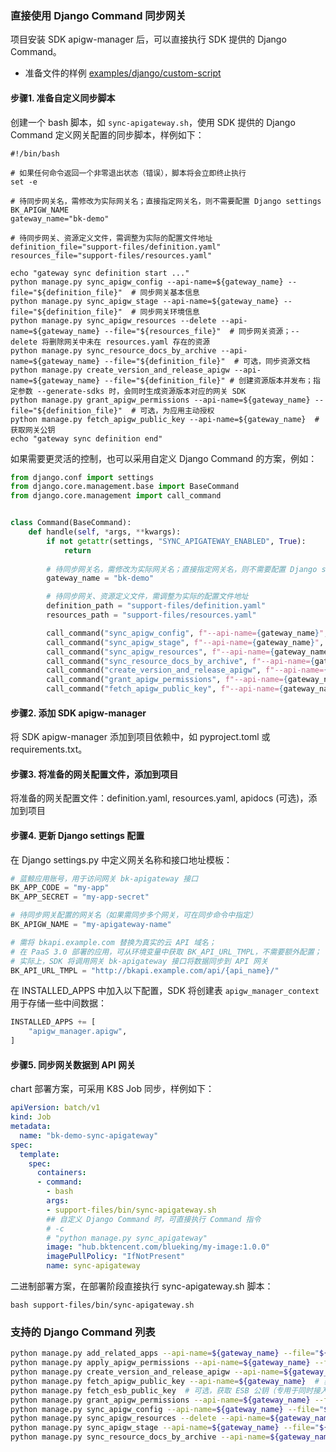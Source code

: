 ### 直接使用 Django Command 同步网关

项目安装 SDK apigw-manager 后，可以直接执行 SDK 提供的 Django Command。
- 准备文件的样例 [examples/django/custom-script](../examples/django/custom-script)

#### 步骤1. 准备自定义同步脚本

创建一个 bash 脚本，如 `sync-apigateway.sh`，使用 SDK 提供的 Django Command 定义网关配置的同步脚本，样例如下：
```shell
#!/bin/bash

# 如果任何命令返回一个非零退出状态（错误），脚本将会立即终止执行
set -e

# 待同步网关名，需修改为实际网关名；直接指定网关名，则不需要配置 Django settings BK_APIGW_NAME
gateway_name="bk-demo"

# 待同步网关、资源定义文件，需调整为实际的配置文件地址
definition_file="support-files/definition.yaml"
resources_file="support-files/resources.yaml"

echo "gateway sync definition start ..."
python manage.py sync_apigw_config --api-name=${gateway_name} --file="${definition_file}"  # 同步网关基本信息
python manage.py sync_apigw_stage --api-name=${gateway_name} --file="${definition_file}"  # 同步网关环境信息
python manage.py sync_apigw_resources --delete --api-name=${gateway_name} --file="${resources_file}"  # 同步网关资源；--delete 将删除网关中未在 resources.yaml 存在的资源
python manage.py sync_resource_docs_by_archive --api-name=${gateway_name} --file="${definition_file}"  # 可选，同步资源文档
python manage.py create_version_and_release_apigw --api-name=${gateway_name} --file="${definition_file}" # 创建资源版本并发布；指定参数 --generate-sdks 时，会同时生成资源版本对应的网关 SDK
python manage.py grant_apigw_permissions --api-name=${gateway_name} --file="${definition_file}"  # 可选，为应用主动授权
python manage.py fetch_apigw_public_key --api-name=${gateway_name}  # 获取网关公钥
echo "gateway sync definition end"
```

如果需要更灵活的控制，也可以采用自定义 Django Command 的方案，例如：
```python
from django.conf import settings
from django.core.management.base import BaseCommand
from django.core.management import call_command


class Command(BaseCommand):
    def handle(self, *args, **kwargs):
        if not getattr(settings, "SYNC_APIGATEWAY_ENABLED", True):
            return
        
        # 待同步网关名，需修改为实际网关名；直接指定网关名，则不需要配置 Django settings BK_APIGW_NAME
        gateway_name = "bk-demo"

        # 待同步网关、资源定义文件，需调整为实际的配置文件地址
        definition_path = "support-files/definition.yaml"
        resources_path = "support-files/resources.yaml"

        call_command("sync_apigw_config", f"--api-name={gateway_name}", f"--file={definition_path}")
        call_command("sync_apigw_stage", f"--api-name={gateway_name}", f"--file={definition_path}")
        call_command("sync_apigw_resources", f"--api-name={gateway_name}", "--delete", f"--file={resources_path}")
        call_command("sync_resource_docs_by_archive", f"--api-name={gateway_name}", f"--file={definition_path}")
        call_command("create_version_and_release_apigw", f"--api-name={gateway_name}", f"--file={definition_path}")
        call_command("grant_apigw_permissions", f"--api-name={gateway_name}", f"--file={definition_path}")
        call_command("fetch_apigw_public_key", f"--api-name={gateway_name}")
```

#### 步骤2. 添加 SDK apigw-manager

将 SDK apigw-manager 添加到项目依赖中，如 pyproject.toml 或 requirements.txt。

#### 步骤3. 将准备的网关配置文件，添加到项目

将准备的网关配置文件：definition.yaml, resources.yaml, apidocs (可选)，添加到项目

#### 步骤4. 更新 Django settings 配置

在 Django settings.py 中定义网关名称和接口地址模板：

```python
# 蓝鲸应用账号，用于访问网关 bk-apigateway 接口
BK_APP_CODE = "my-app"
BK_APP_SECRET = "my-app-secret"

# 待同步网关配置的网关名（如果需同步多个网关，可在同步命令中指定）
BK_APIGW_NAME = "my-apigateway-name"

# 需将 bkapi.example.com 替换为真实的云 API 域名；
# 在 PaaS 3.0 部署的应用，可从环境变量中获取 BK_API_URL_TMPL，不需要额外配置；
# 实际上，SDK 将调用网关 bk-apigateway 接口将数据同步到 API 网关
BK_API_URL_TMPL = "http://bkapi.example.com/api/{api_name}/"
```

在 INSTALLED_APPS 中加入以下配置，SDK 将创建表 `apigw_manager_context` 用于存储一些中间数据：

```python
INSTALLED_APPS += [
    "apigw_manager.apigw",
]
```

#### 步骤5. 同步网关数据到 API 网关

chart 部署方案，可采用 K8S Job 同步，样例如下：
```yaml
apiVersion: batch/v1
kind: Job
metadata:
  name: "bk-demo-sync-apigateway"
spec:
  template:
    spec:
      containers:
      - command:
        - bash
        args:
        - support-files/bin/sync-apigateway.sh
        ## 自定义 Django Command 时，可直接执行 Command 指令
        # -c
        # "python manage.py sync_apigateway"
        image: "hub.bktencent.com/blueking/my-image:1.0.0"
        imagePullPolicy: "IfNotPresent"
        name: sync-apigateway
```

二进制部署方案，在部署阶段直接执行 sync-apigateway.sh 脚本：
```shell
bash support-files/bin/sync-apigateway.sh
```


### 支持的 Django Command 列表

```bash
python manage.py add_related_apps --api-name=${gateway_name} --file="${definition_file}"  # 可选，为网关添加关联应用，关联应用可以通过网关 bk-apigateway 提供的接口管理网关数据
python manage.py apply_apigw_permissions --api-name=${gateway_name} --file="${definition_file}"  # 可选，申请网关权限
python manage.py create_version_and_release_apigw --api-name=${gateway_name} --file="${definition_file}" # 创建资源版本并发布；指定参数 --generate-sdks 时，会同时生成资源版本对应的网关 SDK
python manage.py fetch_apigw_public_key --api-name=${gateway_name}  # 获取网关公钥
python manage.py fetch_esb_public_key  # 可选，获取 ESB 公钥（专用于同时接入 ESB 和网关的系统）
python manage.py grant_apigw_permissions --api-name=${gateway_name} --file="${definition_file}"  # 可选，为应用主动授权
python manage.py sync_apigw_config --api-name=${gateway_name} --file="${definition_file}"  # 同步网关基本信息
python manage.py sync_apigw_resources --delete --api-name=${gateway_name} --file="${resources_file}"  # 同步网关资源；--delete 将删除网关中未在 resources.yaml 存在的资源
python manage.py sync_apigw_stage --api-name=${gateway_name} --file="${definition_file}"  # 同步网关环境信息
python manage.py sync_resource_docs_by_archive --api-name=${gateway_name} --file="${definition_file}"  # 可选，同步资源文档
```